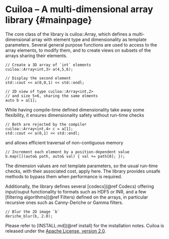 # Cuiloa – A multi-dimensional array library	{#mainpage}

The core class of the library is cuiloa::Array, which defines a
multi-dimensional array with element type and dimensionality as template
parameters. Several general purpose functions are used to access
to the array elements, to modify them, and to create views on subsets
of the arrays sharing their elements.

~~~
// Create a 3D array of `int` elements
cuiloa::Array<int,3> a(4,5,6);

// Display the second element
std::cout << a(0,0,1) << std::endl;

// 2D view of type cuiloa::Array<int,2>
// and size 5×6, sharing the same elments
auto b = a[1];
~~~

While having compile-time defined dimensionality take away some
flexibility, it ensures dimensionality safety without run-time checks

~~~
// Both are rejected by the compiler
cuiloa::Array<int,4> c = a[1];
std::cout << a(0,1) << std::endl;
~~~

and allows efficient traversal of non-contiguous memory

~~~
// Increment each element by a position-dependent value
b.map([](auto& path, auto& val) { val += path[0]; });
~~~

The dimension values are not template parameters, so the usual run-time
checks, with their associated cost, apply here. The library provides
unsafe methods to bypass them when performance is required.

Additionally, the library defines several [codecs](@ref Codecs) offering
input/ouput functionality to formats such as HDF5 or INR, and a few
[filtering algorithms](@ref Filters) defined on the arrays, in particular
recursive ones such as Canny-Deriche or Gamma filters.

~~~
// Blur the 2D image `b`
deriche_blur(b, 2.0);
~~~

Please refer to [INSTALL.md](@ref install) for the installation notes.
Cuiloa is released under the
[Apache License, version 2.0](http://www.apache.org/licenses/LICENSE-2.0).
